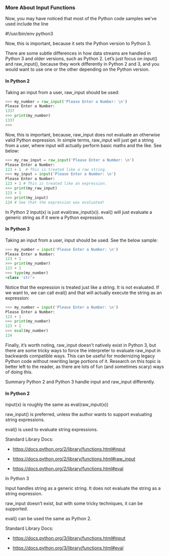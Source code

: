 ### More About Input Functions

Now, you may have noticed that most of the Python code samples we've used include the line 

#!/usr/bin/env python3

Now, this is important, because it sets the Python version to Python 3.

There are some subtle differences in how data streams are handled in Python 3 and older versions, such as Python 2. Let’s just focus on input() and raw_input(), because they work differently in Python 2 and 3, and you would want to use one or the other depending on the Python version.

#### In Python 2
Taking an input from a user, raw_input should be used:
``` PYTHON
>>> my_number = raw_input('Please Enter a Number: \n')
Please Enter a Number: 
1337
>>> print(my_number)
1337
>>>
``` 
Now, this is important, because, raw_input does not evaluate an otherwise valid Python expression. In simple terms, raw_input will just get a string from a user, where input will actually perform basic maths and the like. See below:
``` PYTHON
>>> my_raw_input = raw_input('Please Enter a Number: \n')
Please Enter a Number: 
123 + 1  # This is treated like a raw string.
>>> my_input = input('Please Enter a Number: \n')
Please Enter a Number: 
123 + 1 # This is treated like an expression.
>>> print(my_raw_input)
123 + 1
>>> print(my_input)
124 # See that the expression was evaluated!
``` 
In Python 2 input(x) is just eval(raw_input(x)). eval() will just evaluate a generic string as if it were a Python expression.

#### In Python 3
Taking an input from a user, input should be used. See the below sample:

``` PYTHON
>>> my_number = input('Please Enter a Number: \n')
Please Enter a Number: 
123 + 1
>>> print(my_number)
123 + 1
>>> type(my_number)
<class 'str'>

```
Notice that the expression is treated just like a string. It is not evaluated. If we want to, we can call eval() and that will actually execute the string as an expression:

``` PYTHON
>>> my_number = input('Please Enter a Number: \n')
Please Enter a Number: 
123 + 1
>>> print(my_number)
123 + 1
>>> eval(my_number)
124
```

Finally, it’s worth noting, raw_input doesn’t natively exist in Python 3, but there are some tricky ways to force the interpreter to evaluate raw_input in backwards compatible ways. This can be useful for modernizing legacy Python code without rewriting large portions of it. Research on this topic is better left to the reader, as there are lots of fun (and sometimes scary) ways of doing this.

Summary
Python 2 and Python 3 handle input and raw_input differently.

#### In Python 2

input(x) is roughly the same as eval(raw_input(x))

raw_input() is preferred, unless the author wants to support evaluating string expressions.

eval() is used to evaluate string expressions.

Standard Library Docs:

- https://docs.python.org/2/library/functions.html#input

- https://docs.python.org/2/library/functions.html#raw_input

- https://docs.python.org/2/library/functions.html#eval

In Python 3

Input handles string as a generic string. It does not evaluate the string as a string expression.

raw_input doesn’t exist, but with some tricky techniques, it can be supported.

eval() can be used the same as Python 2.

Standard Library Docs: 

- https://docs.python.org/3/library/functions.html#input

- https://docs.python.org/3/library/functions.html#eval






